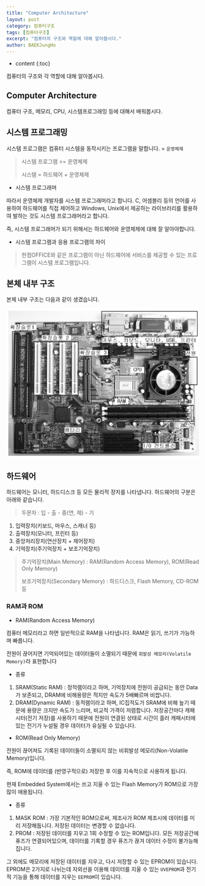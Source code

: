 ```yaml
---
title: "Computer Architecture"
layout: post
category: 컴퓨터구조
tags: [컴퓨터구조]
excerpt: "컴퓨터의 구조와 역할에 대해 알아봅시다."
author: BAEKJungHo
---
```


* content
{:toc}

컴퓨터의 구조와 각 역할에 대해 알아봅시다.


## Computer Architecture

  컴퓨터 구조, 메모리, CPU, 시스템프로그래밍 등에 대해서 배워봅시다.

## 시스템 프로그래밍

  시스템 프로그램은 컴퓨터 시스템을 동작시키는 프로그램을 말합니다. = `운영체제`

  > 시스템 프로그램 >= 운영체제
  >
  > 시스템 = 하드웨어 + 운영체제

  - 시스템 프로그래머

  따라서 운영체제 개발자를 시스템 프로그래머라고 합니다. C, 어셈블리 등의 언어를
  사용하여 하드웨어를 직접 제어하고 Windows, Unix에서 제공하는 라이브러리를 활용하여
  발하는 것도 시스템 프로그래머라고 합니다.

  즉, 시스템 프로그래머가 되기 위해서는 하드웨어와 운영체제에 대해 잘 알아야합니다.

  - 시스템 프로그램과 응용 프로그램의 차이

  > 한컴OFFICE와 같은 프로그램이 아닌 하드웨어에 서비스를 제공할 수 있는
  > 프로그램이 시스템 프로그램입니다.

## 본체 내부 구조

  본체 내부 구조는 다음과 같이 생겼습니다.

  ![computer](/images/posts/201903/computer.jpg)

## 하드웨어

  하드웨어는 모니터, 하드디스크 등 모든 물리적 장치를 나타냅니다. 하드웨어의 구분은 아래와 같습니다.

  > 두문자 : 입 - 출 - 중(연, 제) - 기

  1. 입력장치(키보드, 마우스, 스캐너 등)
  2. 출력장치(모니터, 프린터 등)
  3. 중앙처리장치(연산장치 + 제어장치)
  4. 기억장치(주기억장치 + 보조기억장치)

  > 주기억장치(Main Memory) : RAM(Random Access Memory), ROM(Read Only Memory)
  >
  > 보조기억장치(Secondary Memory) : 하드디스크, Flash Memory, CD-ROM 등

### RAM과 ROM

  - RAM(Random Access Memory)

  컴퓨터 메모리라고 하면 일반적으로 RAM을 나타냅니다. RAM은 읽기, 쓰기가 가능하며 빠릅니다.

  전원이 끊어지면 기억되어있는 데이터들이 소멸되기 때문에 `휘발성 메모리(Volatile Memory)`라 표현합니다

  - 종류

  1. SRAM(Static RAM) : 정적램이라고 하며, 기억장치에 전원이 공급되는 동안 Data가 보존되고, DRAM에 비해용량은 적지만 속도가 5배빠르며 비쌉니다.
  2. DRAM(Dynamic RAM) : 동적램이라고 하며, IC집적도가 SRAM에 비해 높기 때문에 용량은 크지만 속도가 느리며, 비교적 가격이 저렴합니다. 저장공간마다 캐패시터(전기 저장)를 사용하기 때문에 전원이 연결된 상태로 시간이 흘러 캐패시터에 있는 전기가 누설될 경우 데이터가 유실될 수 있습니다.

  - ROM(Read Only Memory)

  전원이 끊어져도 기록된 데이터들이 소멸되지 않는 비휘발성 메모리(Non-Volatile Memory)입니다.

  즉, ROM에 데이터를 (반영구적으로) 저장한 후 이를 지속적으로 사용하게 됩니다.

  현재 Embedded System에서는 쓰고 지울 수 있는 Flash Memory가 ROM으로 가장 많이 애용됩니다.

  - 종류

  1. MASK ROM : 가장 기본적인 ROM으로써, 제조사가 ROM 제조시에 데이터를 미리 저장해둡니다. 저장된 데이터는 변경할 수 없습니다.
  2. PROM : 저장된 데이터를 지우고 1회 수정할 수 있는 ROM입니다. 모든 저장공간에 퓨즈가 연결되어있으며, 데이터를 기록할 경우
  퓨즈가 끊겨 데이터 수정이 불가능해집니다.

  그 외에도 메모리에 저장된 데이터를 지우고, 다시 저장할 수 있는 EPROM이 있습니다.
  EPROM은 2가지로 나뉘는데 자외선을 이용해 데이터를 지울 수 있는 `UVEPROM`과
  전기적 기능을 통해 데이터를 지우는 `EEPROM`이 있습니다.

